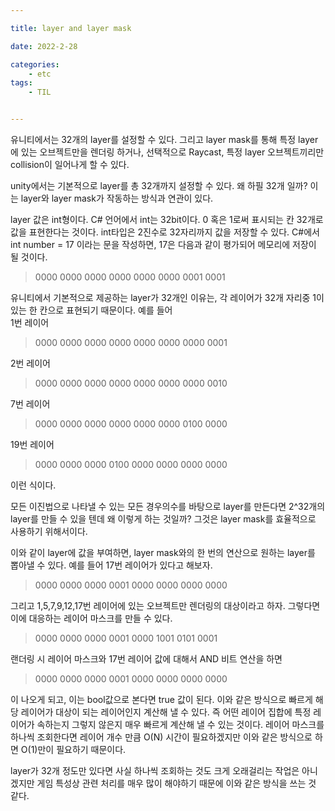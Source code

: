 ```yaml
---

title: layer and layer mask

date: 2022-2-28 

categories:
    - etc
tags:
    - TIL


---
```


유니티에서는 32개의 layer를 설정할 수 있다. 그리고 layer mask를 통해 특정 layer에 있는 오브젝트만을 렌더링 하거나, 선택적으로 Raycast, 특정 layer 오브젝트끼리만 collision이 일어나게 할 수 있다. 

unity에서는 기본적으로 layer를 총 32개까지 설정할 수 있다. 왜 하필 32개 일까? 이는 layer와 layer mask가 작동하는 방식과 연관이 있다.

layer 값은 int형이다. C# 언어에서 int는 32bit이다. 0 혹은 1로써 표시되는 칸 32개로 값을 표현한다는 것이다. int타입은 2진수로 32자리까지 값을 저장할 수 있다. C#에서 int number = 17 이라는 문을 작성하면, 17은 다음과 같이 평가되어 메모리에 저장이 될 것이다.
> 0000 0000 0000 0000 0000 0000 0001 0001

유니티에서 기본적으로 제공하는 layer가 32개인 이유는, 각 레이어가 32개 자리중 1이 있는 한 칸으로 표현되기 때문이다. 예를 들어   
1번  레이어  
> 0000 0000 0000 0000 0000 0000 0000 0001

2번  레이어  
> 0000 0000 0000 0000 0000 0000 0000 0010  

7번  레이어  
> 0000 0000 0000 0000 0000 0000 0100 0000 

19번  레이어  
> 0000 0000 0000 0100 0000 0000 0000 0000

이런 식이다.   

모든 이진법으로 나타낼 수 있는 모든 경우의수를 바탕으로 layer를 만든다면 2^32개의 layer를 만들 수 있을 텐데 왜 이렇게 하는 것일까? 그것은 layer mask를 효율적으로 사용하기 위해서이다.

이와 같이 layer에 값을 부여하면, layer mask와의 한 번의 연산으로 원하는 layer를 뽑아낼 수 있다. 예를 들어 17번 레이어가 있다고 해보자.
> 0000 0000 0000 0001 0000 0000 0000 0000

그리고 1,5,7,9,12,17번 레이어에 있는 오브젝트만 렌더링의 대상이라고 하자. 그렇다면 이에 대응하는 레이어 마스크를 만들 수 있다.
> 0000 0000 0000 0001 0000 1001 0101 0001

랜더링 시 레이어 마스크와 17번 레이어 값에 대해서 AND 비트 연산을 하면 
> 0000 0000 0000 0001 0000 0000 0000 0000

이 나오게 되고, 이는 bool값으로 본다면 true 값이 된다. 이와 같은 방식으로 빠르게 해당 레이어가 대상이 되는 레이어인지 계산해 낼 수 있다. 즉 어떤 레이어 집합에 특정 레이어가 속하는지 그렇지 않은지 매우 빠르게 계산해 낼 수 있는 것이다. 레이어 마스크를 하나씩 조회한다면 레이어 개수 만큼 O(N) 시간이 필요하겠지만 이와 같은 방식으로 하면 O(1)만이 필요하기 때문이다.

layer가 32개 정도만 있다면 사실 하나씩 조회하는 것도 크게 오래걸리는 작업은 아니겠지만 게임 특성상 관련 처리를 매우 많이 해야하기 때문에 이와 같은 방식을 쓰는 것 같다.